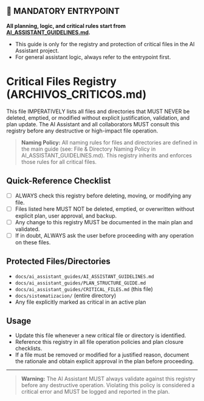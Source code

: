 ## 🚦 MANDATORY ENTRYPOINT
**All planning, logic, and critical rules start from [AI_ASSISTANT_GUIDELINES.md](../ai_assistant_guides/AI_ASSISTANT_GUIDELINES.md).**

- This guide is only for the registry and protection of critical files in the AI Assistant project.
- For general assistant logic, always refer to the entrypoint first.

# Critical Files Registry (ARCHIVOS_CRITICOS.md)

This file IMPERATIVELY lists all files and directories that MUST NEVER be deleted, emptied, or modified without explicit justification, validation, and plan update. The AI Assistant and all collaborators MUST consult this registry before any destructive or high-impact file operation.

> **Naming Policy:**
> All naming rules for files and directories are defined in the main guide (see: File & Directory Naming Policy in AI_ASSISTANT_GUIDELINES.md). This registry inherits and enforces those rules for all critical files.

## Quick-Reference Checklist
- [ ] ALWAYS check this registry before deleting, moving, or modifying any file.
- [ ] Files listed here MUST NOT be deleted, emptied, or overwritten without explicit plan, user approval, and backup.
- [ ] Any change to this registry MUST be documented in the main plan and validated.
- [ ] If in doubt, ALWAYS ask the user before proceeding with any operation on these files.

## Protected Files/Directories
- `docs/ai_assistant_guides/AI_ASSISTANT_GUIDELINES.md`
- `docs/ai_assistant_guides/PLAN_STRUCTURE_GUIDE.md`
- `docs/ai_assistant_guides/CRITICAL_FILES.md` (this file)
- `docs/sistematizacion/` (entire directory)
- Any file explicitly marked as critical in an active plan

## Usage
- Update this file whenever a new critical file or directory is identified.
- Reference this registry in all file operation policies and plan closure checklists.
- If a file must be removed or modified for a justified reason, document the rationale and obtain explicit approval in the plan before proceeding.

---

> **Warning:**
> The AI Assistant MUST always validate against this registry before any destructive operation. Violating this policy is considered a critical error and MUST be logged and reported in the plan.
